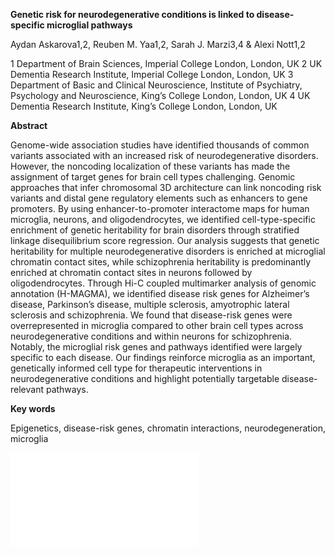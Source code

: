 **Genetic risk for neurodegenerative conditions is linked to disease-specific microglial pathways**

Aydan Askarova1,2, Reuben M. Yaa1,2, Sarah J. Marzi3,4 & Alexi Nott1,2 

1 Department of Brain Sciences, Imperial College London, London, UK 
2 UK Dementia Research Institute, Imperial College London, London, UK 
3 Department of Basic and Clinical Neuroscience, Institute of Psychiatry, Psychology and Neuroscience, King’s College London, London, UK
4 UK Dementia Research Institute, King’s College London, London, UK

**Abstract**

Genome-wide association studies have identified thousands of common variants associated with an increased risk of neurodegenerative disorders. However, the noncoding localization of these variants has made the assignment of target genes for brain cell types challenging. Genomic approaches that infer chromosomal 3D architecture can link noncoding risk variants and distal gene regulatory elements such as enhancers to gene promoters. By using enhancer-to-promoter interactome maps for human microglia, neurons, and oligodendrocytes, we identified cell-type-specific enrichment of genetic heritability for brain disorders through stratified linkage disequilibrium score regression. Our analysis suggests that genetic heritability for multiple neurodegenerative disorders is enriched at microglial chromatin contact sites, while schizophrenia heritability is predominantly enriched at chromatin contact sites in neurons followed by oligodendrocytes. Through Hi-C coupled multimarker analysis of genomic annotation (H-MAGMA), we identified disease risk genes for Alzheimer’s disease, Parkinson’s disease, multiple sclerosis, amyotrophic lateral sclerosis and schizophrenia. We found that disease-risk genes were overrepresented in microglia compared to other brain cell types across neurodegenerative conditions and within neurons for schizophrenia. Notably, the microglial risk genes and pathways identified were largely specific to each disease. Our findings reinforce microglia as an important, genetically informed cell type for therapeutic interventions in neurodegenerative conditions and highlight potentially targetable disease-relevant pathways. 

**Key words**

Epigenetics, disease-risk genes, chromatin interactions, neurodegeneration, microglia

![My Image](/Supplementary_Figure_2_for_GitHub.pdf)

